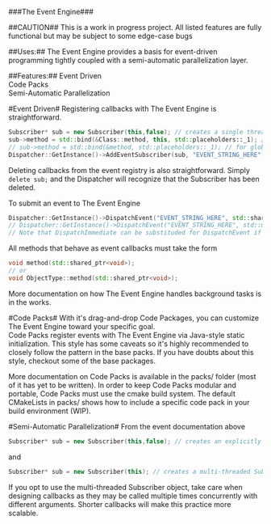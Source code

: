 ###The Event Engine###

##CAUTION##
This is a work in progress project.  All listed features are fully functional but may be subject to some edge-case bugs

##Uses:##
The Event Engine provides a basis for event-driven programming tightly coupled with a semi-automatic parallelization layer.

##Features:##
Event Driven  
Code Packs  
Semi-Automatic Parallelization  

#Event Driven#
Registering callbacks with The Event Engine is straightforward.
```cpp
Subscriber* sub = new Subscriber(this,false); // creates a single threaded Subscriber object
sub->method = std::bind(&Class::method, this, std::placeholders::_1); // for class methods
// sub->method = std::bind(&method, std::placeholders::_1); // for global methods (mostly untested)
Dispatcher::GetInstance()->AddEventSubscriber(sub, "EVENT_STRING_HERE");
```

Deleting callbacks from the event registry is also straightforward.
Simply `delete sub;` and the Dispatcher will recognize that the Subscriber has been deleted.

To submit an event to The Event Engine
```cpp
Dispatcher::GetInstance()->DispatchEvent("EVENT_STRING_HERE", std::shared_ptr<void>(object)); // make shared_ptr to non-copyable object
// Dispatcher::GetInstance()->DispatchEvent("EVENT_STRING_HERE", std::make_shared<ObjectType>(object)); // all other objects
// Note that DispatchImmediate can be substituded for DispatchEvent if the event should be dispatched before the next call to Dispatcher::GetInstance()->Pump();
```

All methods that behave as event callbacks must take the form
```cpp
void method(std::shared_ptr<void>);
// or
void ObjectType::method(std::shared_ptr<void>);
```

More documentation on how The Event Engine handles background tasks is in the works.

#Code Packs#
With it's drag-and-drop Code Packages, you can customize The Event Engine toward your specific goal.  
Code Packs register events with The Event Engine via Java-style static initialization.  This style has some caveats so it's highly recommended to closely follow the pattern in the base packs.  If you have doubts about this style, checkout some of the base packages.  

More documentation on Code Packs is available in the packs/ folder (most of it has yet to be written).
In order to keep Code Packs modular and portable, Code Packs must use the cmake build system.  The default CMakeLists in packs/ shows how to include a specific code pack in your build environment (WIP).

#Semi-Automatic Parallelization#
From the event documentation above
```cpp
Subscriber* sub = new Subscriber(this,false); // creates an explicitly single-threaded Subscriber object
```
and
```cpp
Subscriber* sub = new Subscriber(this); // creates a multi-threaded Subscriber object
```
If you opt to use the multi-threaded Subscriber object, take care when designing callbacks as they may be called multiple times concurrently with different arguments.  Shorter callbacks will make this practice more scalable.
